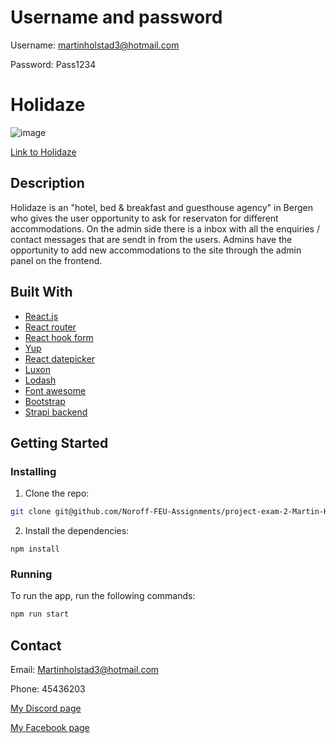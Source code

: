 # Username and password

Username: martinholstad3@hotmail.com

Password: Pass1234

# Holidaze

![image](https://user-images.githubusercontent.com/71444698/173192826-ede09be3-ccc2-4d17-b5df-b49699ca98fc.png)

[Link to Holidaze](https://frolicking-blini-82442a.netlify.app/)

## Description

Holidaze is an "hotel, bed & breakfast and guesthouse agency" in Bergen who gives the user opportunity to ask for reservaton for different accommodations. On the admin side there is a inbox with all the enquiries / contact messages that are sendt in from the users. Admins have the opportunity to add new accommodations to the site through the admin panel on the frontend.

## Built With

- [React.js](https://reactjs.org/)
- [React router](https://reactrouter.com/)
- [React hook form](https://react-hook-form.com/)
- [Yup](https://www.npmjs.com/package/yup)
- [React datepicker](https://reactdatepicker.com/)
- [Luxon](https://moment.github.io/luxon/#/)
- [Lodash](https://lodash.com/)
- [Font awesome](https://fontawesome.com/v5/docs/web/use-with/react)
- [Bootstrap](https://getbootstrap.com)
- [Strapi backend](https://docs.strapi.io/developer-docs/latest/getting-started/introduction.html)

## Getting Started

### Installing

1. Clone the repo:

```bash
git clone git@github.com/Noroff-FEU-Assignments/project-exam-2-Martin-Holstad
```

2. Install the dependencies:

```
npm install
```

### Running

To run the app, run the following commands:

```bash
npm run start
```

## Contact

Email: Martinholstad3@hotmail.com

Phone: 45436203

[My Discord page](https://discordapp.com/users/228199265204174848/)

[My Facebook page](https://www.facebook.com/martin.holstad.31/)
